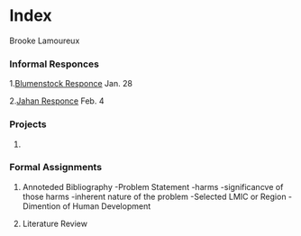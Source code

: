 # Index

Brooke Lamoureux

### Informal Responces

1.[Blumenstock Responce](https://bmlamoureux.github.io/workshop/blumenstock) Jan. 28 

2.[Jahan Responce](https://bmlamoureux.github.io/workshop/jahan) Feb. 4


### Projects

1. 

### Formal Assignments 

1. Annoteded Bibliography
-Problem Statement
  -harms
  -significancve of those harms
  -inherent nature of the problem
-Selected LMIC or Region
-Dimention of Human Development

2. Literature Review

